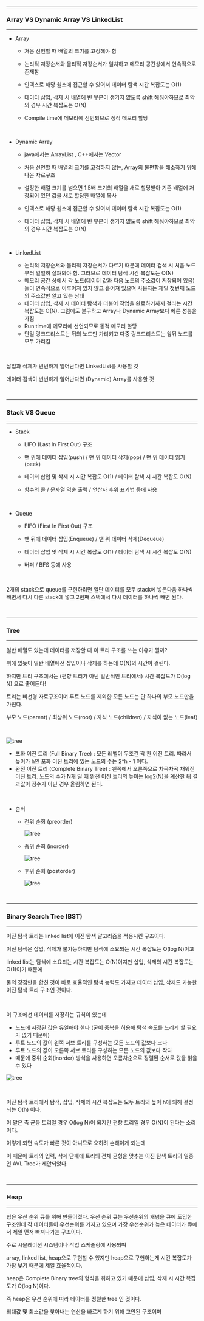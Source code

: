 ***

### **Array  VS  Dynamic Array  VS  LinkedList**

***

* Array

  * 처음 선언할 때 배열의 크기를 고정해야 함

  * 논리적 저장순서와 물리적 저장순서가 일치하고 메모리 공간상에서 연속적으로 존재함

  * 인덱스로 해당 원소에 접근할 수 있어서 데이터 탐색 시간 복잡도는 O(1)

  * 데이터 삽입, 삭제 시 배열에 빈 부분이 생기지 않도록 shift 해줘야하므로 최악의 경우 시간 복잡도는 O(N)

  * Compile time에 메모리에 선언되므로 정적 메모리 할당

    ​          

* Dynamic Array

  * java에서는 ArrayList , C++에서는 Vector

  * 처음 선언할 때 배열의 크기를 고정하지 않는, Array의 불편함을 해소하기 위해 나온 자료구조

  * 설정한 배열 크기를 넘으면 1.5배 크기의 배열을 새로 할당받아 기존 배열에 저장되어 있던 값을 새로 할당한 배열에 복사

  * 인덱스로 해당 원소에 접근할 수 있어서 데이터 탐색 시간 복잡도는 O(1)

  * 데이터 삽입, 삭제 시 배열에 빈 부분이 생기지 않도록 shift 해줘야하므로 최악의 경우 시간 복잡도는 O(N)

    ​          

* LinkedList

  * 논리적 저장순서와 물리적 저장순서가 다르기 때문에 데이터 검색 시 처음 노드부터 일일히 살펴봐야 함. 그러므로 데이터 탐색 시간 복잡도는 O(N)
  * 메모리 공간 상에서 각 노드(데이터 값과 다음 노드의 주소값이 저장되어 있음)들이 연속적으로 이루어져 있지 않고 흩어져 있으며 사용자는 제일 첫번째 노드의 주소값만 알고 있는 상태
  * 데이터 삽입, 삭제 시 데이터 탐색과 더불어 작업을 완료하기까지 걸리는 시간 복잡도는 O(N). 그럼에도 불구하고 Array나 Dynamic Array보다 빠른 성능을 가짐
  * Run time에 메모리에 선언되므로 동적 메모리 할당
  * 단일 링크드리스트는 뒤의 노드만 가리키고 다중 링크드리스트는 앞뒤 노드를 모두 가리킴

​          

삽입과 삭제가 빈번하게 일어난다면 LinkedList를 사용할 것

데이터 검색이 빈번하게 일어난다면 (Dynamic) Array를 사용할 것

​            

***

### **Stack  VS  Queue**

***

* Stack

  * LIFO (Last In First Out) 구조

  * 맨 위에 데이터 삽입(push)  /  맨 위 데이터 삭제(pop)  /  맨 위 데이터 읽기(peek)

  * 데이터 삽입 및 삭제 시 시간 복잡도 O(1)  /  데이터 탐색 시 시간 복잡도 O(N)

  * 함수의 콜  /  문자열 역순 출력  /  연산자 후위 표기법 등에 사용

    ​         

* Queue

  * FIFO (First In First Out) 구조

  * 맨 뒤에 데이터 삽입(Enqueue)  /  맨 위 데이터 삭제(Dequeue)

  * 데이터 삽입 및 삭제 시 시간 복잡도 O(1)  /  데이터 탐색 시 시간 복잡도 O(N)

  * 버퍼  /  BFS 등에 사용

    ​          

2개의 stack으로 queue를 구현하려면 일단 데이터를 모두 stack에 넣은다음 하나씩 빼면서 다시 다른 stack에 넣고 2번째 스택에서 다시 데이터를 하나씩 빼면 된다.

​                  

***

### **Tree**

***

일반 배열도 있는데 데이터를 저장할 때 이 트리 구조를 쓰는 이유가 뭘까?         

위에 있듯이 일반 배열에선 삽입이나 삭제를 하는데 O(N)의 시간이 걸린다.       

하지만 트리 구조에서는 (편향 트리가 아닌 일반적인 트리에서) 시간 복잡도가 O(log N) 으로 줄어든다!       

트리는 비선형 자료구조이며 루트 노드를 제외한 모든 노드는 단 하나의 부모 노드만을 가진다.             

부모 노드(parent)  /  최상위 노드(root)  /  자식 노드(children)  /  자식이 없는 노드(leaf)        

​                  

<img src="images/tree.JPG" title="tree" alt="tree"></img>

* 포화 이진 트리 (Full Binary Tree) : 모든 레벨이 무조건 꽉 찬 이진 트리. 따라서 높이가 h인 포화 이진 트리에 있는 노드의 수는 2^h - 1 이다. 
* 완전 이진 트리 (Complete Binary Tree) : 왼쪽에서 오른쪽으로 차곡차곡 채워진 이진 트리. 노드의 수가 N개 일 때 완전 이진 트리의 높이는 log2(N)을 계산한 뒤 결과값이 정수가 아닌 경우 올림하면 된다.

​            

* 순회

  * 전위 순회 (preorder)

    <img src="images/pre.JPG" title="tree" alt="tree"></img>

  * 중위 순회 (inorder)

    <img src="images/in.JPG" title="tree" alt="tree"></img>

  * 후위 순회 (postorder)

    <img src="images/post.JPG" title="tree" alt="tree"></img>

​                 

***

### **Binary Search Tree** (BST)

***

이진 탐색 트리는 linked list에 이진 탐색 알고리즘을 적용시킨 구조이다.        

이진 탐색은 삽입, 삭제가 불가능하지만 탐색에 소요되는 시간 복잡도는 O(log N)이고         

linked list는 탐색에 소요되는 시간 복잡도는 O(N)이지만 삽입, 삭제의 시간 복잡도는 O(1)이기 때문에         

둘의 장점만을 합친 것이 바로 효율적인 탐색 능력도 가지고 데이터 삽입, 삭제도 가능한 이진 탐색 트리 구조인 것이다.     

​         

이 구조에선 데이터를 저장하는 규칙이 있는데       

* 노드에 저장된 값은 유일해야 한다 (굳이 중복을 허용해 탐색 속도를 느리게 할 필요가 없기 때문에)
* 루트 노드의 값이 왼쪽 서브 트리를 구성하는 모든 노드의 값보다 크다
* 루트 노드의 값이 오른쪽 서브 트리를 구성하는 모든 노드의 값보다 작다
* 때문에 중위 순회(inorder) 방식을 사용하면 오름차순으로 정렬된 순서로 값을 읽을 수 있다

<img src="images/BST.JPG" title="tree" alt="tree"></img>

​                

이진 탐색 트리에서 탐색, 삽입, 삭제의 시간 복잡도는 모두 트리의 높이 h에 의해 결정되는 O(h) 이다.       

이 말은 즉 균등 트리일 경우 O(log N)이 되지만 편향 트리일 경우 O(N)이 된다는 소리이다.     

이렇게 되면 속도가 빠른 것이 아니므로 오히려 손해이게 되는데       

이 때문에 트리의 입력, 삭제 단계에 트리의 전체 균형을 맞추는 이진 탐색 트리의 일종인 AVL Tree가 제안되었다.      

​            



***

### **Heap**

***

힙은 우선 순위 큐를 위해 만들어졌다. 우선 순위 큐는 우선순위의 개념을 큐에 도입한 구조인데 각 데이터들이 우선순위를 가지고 있으며 가장 우선순위가 높은 데이터가 큐에서 제일 먼저 빠져나가는 구조이다.      

주로 시뮬레이션 시스템이나 작업 스케쥴링에 사용되며           

array, linked list, heap으로 구현할 수 있지만 heap으로 구현하는게 시간 복잡도가 가장 낮기 때문에 제일 효율적이다.      

heap은 Complete Binary tree의 형식을 취하고 있기 때문에 삽입, 삭제 시 시간 복잡도가 O(log N)이다.      

즉 heap은 우선 순위에 따라 데이터를 정렬한 tree 인 것이다.        

최대값 및 최소값을 찾아내는 연산을 빠르게 하기 위해 고안된 구조이며 